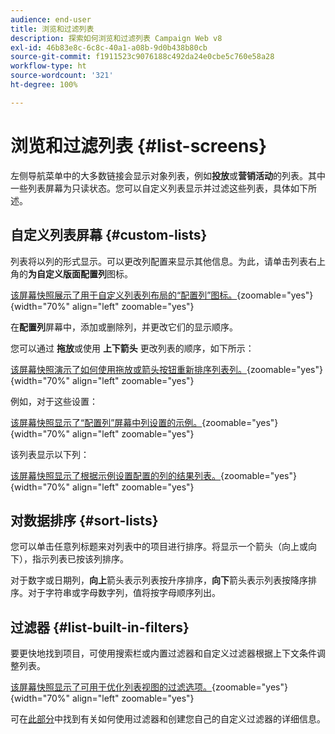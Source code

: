 ```yaml
---
audience: end-user
title: 浏览和过滤列表
description: 探索如何浏览和过滤列表 Campaign Web v8
exl-id: 46b83e8c-6c8c-40a1-a08b-9d0b438b80cb
source-git-commit: f1911523c9076188c492da24e0cbe5c760e58a28
workflow-type: ht
source-wordcount: '321'
ht-degree: 100%

---
```


# 浏览和过滤列表 {#list-screens}

左侧导航菜单中的大多数链接会显示对象列表，例如&#x200B;**投放**&#x200B;或&#x200B;**营销活动**&#x200B;的列表。其中一些列表屏幕为只读状态。您可以自定义列表显示并过滤这些列表，具体如下所述。

## 自定义列表屏幕 {#custom-lists}

列表将以列的形式显示。可以更改列配置来显示其他信息。为此，请单击列表右上角的&#x200B;**为自定义版面配置列**&#x200B;图标。

[该屏幕快照展示了用于自定义列表列布局的“配置列”图标。](assets/config-columns.png){zoomable="yes"}{width="70%" align="left" zoomable="yes"}

在&#x200B;**配置列**&#x200B;屏幕中，添加或删除列，并更改它们的显示顺序。

您可以通过 **拖放**&#x200B;或使用 **上下箭头** 更改列表的顺序，如下所示：

[该屏幕快照演示了如何使用拖放或箭头按钮重新排序列表列。](assets/list-reorder.png){zoomable="yes"}{width="70%" align="left" zoomable="yes"}

例如，对于这些设置：

[该屏幕快照显示了“配置列”屏幕中列设置的示例。](assets/columns.png){zoomable="yes"}{width="70%" align="left" zoomable="yes"}

该列表显示以下列：

[该屏幕快照显示了根据示例设置配置的列的结果列表。](assets/column-sample.png){zoomable="yes"}{width="70%" align="left" zoomable="yes"}

## 对数据排序 {#sort-lists}

您可以单击任意列标题来对列表中的项目进行排序。将显示一个箭头（向上或向下），指示列表已按该列排序。

对于数字或日期列，**向上**&#x200B;箭头表示列表按升序排序，**向下**&#x200B;箭头表示列表按降序排序。对于字符串或字母数字列，值将按字母顺序列出。

## 过滤器 {#list-built-in-filters}

要更快地找到项目，可使用搜索栏或内置过滤器和自定义过滤器根据上下文条件调整列表。

[该屏幕快照显示了可用于优化列表视图的过滤选项。](assets/filter.png){zoomable="yes"}{width="70%" align="left" zoomable="yes"}

可在[此部分](../query/filter.md)中找到有关如何使用过滤器和创建您自己的自定义过滤器的详细信息。

<!--
## Use advanced attributes {#adv-attributes}

>[!CONTEXTUALHELP]
>id="acw_attributepicker_advancedfields"
>title="Display advanced attributes"
>abstract="Only the most common attributes are displayed by default in the attribute list. Activate the **Display advanced attributes** toggle to see all available attributes for the current list in the left palette of the rule builder, such as nodes, groupings, 1-1 links, 1-N links."

>[!CONTEXTUALHELP]
>id="acw_rulebuilder_advancedfields"
>title="Rule builder advanced fields"
>abstract="Only the most common attributes are displayed by default in the attribute list. Activate the **Display advanced attributes** toggle to see all available attributes for the current list in the left palette of the rule builder, such as nodes, groupings, 1-1 links, 1-N links."

>[!CONTEXTUALHELP]
>id="acw_rulebuilder_properties_advanced"
>title="Rule builder advanced attributes"
>abstract="Only the most common attributes are displayed by default in the attribute list. Activate the **Display advanced attributes** toggle to see all available attributes for the current list in the left palette of the rule builder, such as nodes, groupings, 1-1 links, 1-N links."

Only the most common attributes are displayed by default in the attribute list and filter configuration screens. Attributes set as `advanced` attributes in the data schema are hidden from the configuration screens.

Activate the **Display advanced attributes** toggle to see all available attributes for the current list in the left palette of the rule builder, such as nodes, groupings, 1-1 links, 1-N links. The attribute list updates instantly.

[The screenshot shows the Display advanced attributes toggle used to reveal hidden attributes in the rule builder palette.](assets/adv-toggle.png){zoomable="yes"}{width="70%" align="left" zoomable="yes"}
-->